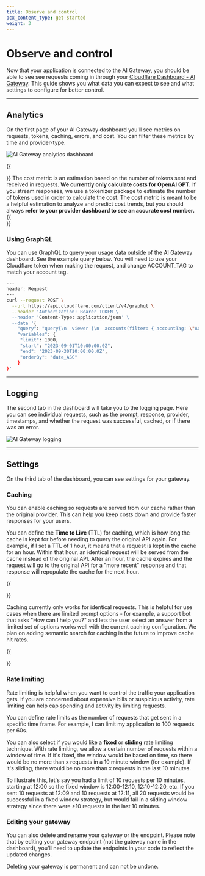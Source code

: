 ```yaml
---
title: Observe and control
pcx_content_type: get-started
weight: 3
---
```


# Observe and control

Now that your application is connected to the AI Gateway, you should be able to see see requests coming in through your [Cloudflare Dashboard - AI Gateway](https://dash.cloudflare.com/?to=/:account/ai/ai-gateway/general). This guide shows you what data you can expect to see and what settings to configure for better control.

---

## Analytics
On the first page of your AI Gateway dashboard you'll see metrics on requests, tokens, caching, errors, and cost. You can filter these metrics by time and provider-type.

![AI Gateway analytics dashboard](images/ai-gateway/analytics.png)

{{<Aside type="note">}}
The cost metric is an estimation based on the number of tokens sent and received in requests. **We currently only calculate costs for OpenAI GPT.** If you stream responses, we use a tokenizer package to estimate the number of tokens used in order to calculate the cost. The cost metric is meant to be a helpful estimation to analyze and predict cost trends, but you should always **refer to your provider dashboard to see an accurate cost number.**
{{</Aside>}}

### Using GraphQL
You can use GraphQL to query your usage data outside of the AI Gateway dashboard. See the example query below. You will need to use your Cloudflare token when making the request, and change ACCOUNT_TAG to match your account tag.

```bash
---
header: Request
---
curl --request POST \
  --url https://api.cloudflare.com/client/v4/graphql \
  --header 'Authorization: Bearer TOKEN \
  --header 'Content-Type: application/json' \
  --data '{
    "query": "query{\n  viewer {\n	accounts(filter: { accountTag: \"ACCOUNT_TAG\" }) {\n	requests: aiGatewayRequestsAdaptiveGroups(\n    	limit: $limit\n    	filter: { datetimeHour_geq: $start, datetimeHour_leq: $end }\n    	orderBy: [datetimeMinute_ASC]\n  	) {\n    	count,\n    	dimensions {\n        	model,\n        	provider,\n        	gateway,\n        	ts: datetimeMinute\n    	}\n    	\n  	}\n    	\n	}\n  }\n}",
    "variables": {
   	 "limit": 1000,
   	 "start": "2023-09-01T10:00:00.0Z",
   	 "end": "2023-09-30T10:00:00.0Z",
   	 "orderBy": "date_ASC"
    }
}'
```

---

## Logging
The second tab in the dashboard will take you to the logging page. Here you can see individual requests, such as the prompt, response, provider, timestamps, and whether the request was successful, cached, or if there was an error.

![AI Gateway logging ](images/ai-gateway/logs.png)

---

## Settings
On the third tab of the dashboard, you can see settings for your gateway.

### Caching
You can enable caching so requests are served from our cache rather than the original provider. This can help you keep costs down and provide faster responses for your users.

You can define the **Time to Live** (TTL) for caching, which is how long the cache is kept for before needing to query the original API again. For example, if I set a TTL of 1 hour, it means that a request is kept in the cache for an hour. Within that hour, an identical request will be served from the cache instead of the original API. After an hour, the cache expires and the request will go to the original API for a "more recent" response and that response will repopulate the cache for the next hour.

{{<Aside type="note">}}

Caching currently only works for identical requests. This is helpful for use cases when there are limited prompt options - for example, a support bot that asks "How can I help you?" and lets the user select an answer from a limited set of options works well with the current caching configuration.
We plan on adding semantic search for caching in the future to improve cache hit rates.

{{</Aside>}}

### Rate limiting
Rate limiting is helpful when you want to control the traffic your application gets. If you are concerned about expensive bills or suspicious activity, rate limiting can help cap spending and activity by limiting requests.

You can define rate limits as the number of requests that get sent in a specific time frame. For example, I can limit my application to 100 requests per 60s.

You can also select if you would like a **fixed** or **sliding** rate limiting technique. With rate limiting, we allow a certain number of requests within a window of time. If it's fixed, the window would be based on time, so there would be no more than x requests in a 10 minute window (for example). If it's sliding, there would be no more than x requests in the last 10 minutes. 

To illustrate this, let's say you had a limit of 10 requests per 10 minutes, starting at 12:00 so the fixed window is 12:00-12:10, 12:10-12:20, etc. If you sent 10 requests at 12:09 and 10 requests at 12:11, all 20 requests would be successful in a fixed window strategy, but would fail in a sliding window strategy since there were >10 requests in the last 10 minutes.

### Editing your gateway
You can also delete and rename your gateway or the endpoint. Please note that by editing your gateway endpoint (not the gateway name in the dashboard), you'll need to update the endpoints in your code to reflect the updated changes.

Deleting your gateway is permanent and can not be undone.